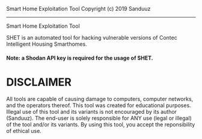 Smart Home Exploitation Tool
Copyright (c) 2019 Sanduuz
___________________
Smart
Home
Exploitation
Tool

SHET is an automated tool for hacking vulnerable versions of Contec Intelligent Housing Smarthomes.

#### Note: a Shodan API key is required for the usage of SHET.




# DISCLAIMER

All tools are capable of causing damage to computers,
computer networks, and the operators thereof. This tool was
created for educational purposes. Illegal use of this tool
and its variants is not encouraged by its author (Sanduuz).
The end-user is solely responsible for ANY use (legal or illegal)
of the tool and/or its variants. By using this tool, you accept the
reponsibility of ethical use.
